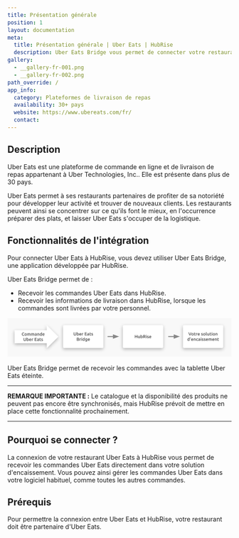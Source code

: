 ```yaml
---
title: Présentation générale
position: 1
layout: documentation
meta:
  title: Présentation générale | Uber Eats | HubRise
  description: Uber Eats Bridge vous permet de connecter votre restaurant Uber Eats à HubRise, et de recevoir vos commandes Uber Eats dans votre solution d'encaissement.
gallery:
  - __gallery-fr-001.png
  - __gallery-fr-002.png
path_override: /
app_info:
  category: Plateformes de livraison de repas
  availability: 30+ pays
  website: https://www.ubereats.com/fr/
  contact:
---
```


## Description

Uber Eats est une plateforme de commande en ligne et de livraison de repas appartenant à Uber Technologies, Inc.. Elle est présente dans plus de 30 pays.

Uber Eats permet à ses restaurants partenaires de profiter de sa notoriété pour développer leur activité et trouver de nouveaux clients. Les restaurants peuvent ainsi se concentrer sur ce qu'ils font le mieux, en l'occurrence préparer des plats, et laisser Uber Eats s'occuper de la logistique.

## Fonctionnalités de l'intégration

Pour connecter Uber Eats à HubRise, vous devez utiliser Uber Eats Bridge, une application développée par HubRise.

Uber Eats Bridge permet de :

- Recevoir les commandes Uber Eats dans HubRise.
- Recevoir les informations de livraison dans HubRise, lorsque les commandes sont livrées par votre personnel.

![Schéma du flux de connexion entre Uber Eats, Uber Eats Bridge et HubRise](../images/000-fr-2x-connection-diagram.png)

Uber Eats Bridge permet de recevoir les commandes avec la tablette Uber Eats éteinte.   

---

**REMARQUE IMPORTANTE :** Le catalogue et la disponibilité des produits ne peuvent pas encore être synchronisés, mais HubRise prévoit de mettre en place cette fonctionnalité prochainement.

---

## Pourquoi se connecter ?

La connexion de votre restaurant Uber Eats à HubRise vous permet de recevoir les commandes Uber Eats directement dans votre solution d'encaissement. Vous pouvez ainsi gérer les commandes Uber Eats dans votre logiciel habituel, comme toutes les autres commandes.

## Prérequis

Pour permettre la connexion entre Uber Eats et HubRise, votre restaurant doit être partenaire d'Uber Eats.
